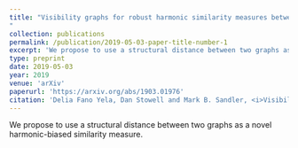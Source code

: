 ```yaml
---
title: "Visibility graphs for robust harmonic similarity measures between audio spectra
"
collection: publications
permalink: /publication/2019-05-03-paper-title-number-1
excerpt: 'We propose to use a structural distance between two graphs as a novel harmonic-biased similarity measure.'
type: preprint
date: 2019-05-03
year: 2019
venue: 'arXiv'
paperurl: 'https://arxiv.org/abs/1903.01976'
citation: 'Delia Fano Yela, Dan Stowell and Mark B. Sandler, <i>Visibility graphs for robust harmonic similarity measures between audio spectra</i>, arXiv 2019, preprint arXiv:1903.01976.'
---
```

We propose to use a structural distance between two graphs as a novel harmonic-biased similarity measure.
